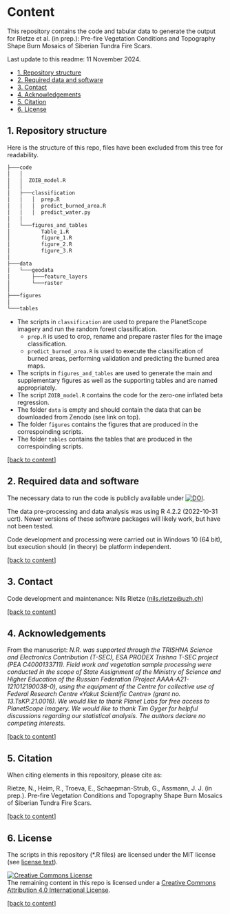 # Content
This repository contains the code and tabular data to generate the output for Rietze et al. (in prep.): Pre-fire Vegetation Conditions and Topography Shape Burn Mosaics of Siberian Tundra Fire Scars.

Last update to this readme: 11 November 2024.

- [1. Repository structure](#1-repo-structure)
- [2. Required data and software](#2-required-data-and-software)
- [3. Contact](#3-contact)
- [4. Acknowledgements](#4-acknowledgements)
- [5. Citation](#5-citation)
- [6. License](#6-license)

## 1. Repository structure
Here is the structure of this repo, files have been excluded from this tree for readability.

```bash
├───code
│   │
│   │  ZOIB_model.R
│   │
│   ├───classification
│   │   │  prep.R
│   │   │  predict_burned_area.R
│   │   │  predict_water.py
│   │
│   └───figures_and_tables
│          Table_1.R
│          figure_1.R
│          figure_2.R
│          figure_3.R
│    
├───data
│   └───geodata
│       ├───feature_layers
│       └───raster
│
├───figures  
│
└───tables
```

- The scripts in `classification` are used to prepare the PlanetScope imagery and run the random forest classification.
  - `prep.R` is used to crop, rename and prepare raster files for the image classification.
  - `predict_burned_area.R` is used to execute the classification of burned areas, performing validation and predicting the burned area maps.
- The scripts in `figures_and_tables` are used to generate the main and supplementary figures as well as the supporting tables and are named appropriately.
- The script `ZOIB_model.R` contains the code for the zero-one inflated beta regression. 
- The folder `data` is empty and should contain the data that can be downloaded from Zenodo (see link on top).
- The folder `figures` contains the figures that are produced in the correspoinding scripts.
- The folder `tables` contains the tables that are produced in the correspoinding scripts.

[\[back to content\]](#content)

## 2. Required data and software
The necessary data to run the code is publicly available under [![DOI](https://img.shields.io/badge/DOI-10.5281/zenodo.12650945-blue)](https://doi.org/10.5281/zenodo.12650945).

The data pre-processing and data analysis was using R 4.2.2 (2022-10-31 ucrt). Newer versions of these software packages will likely work, but have not been tested.

Code development and processing were carried out in Windows 10 (64 bit), but execution should (in theory) be platform independent.

[\[back to content\]](#content)

## 3. Contact
Code development and maintenance: Nils Rietze ([nils.rietze@uzh.ch](nils.rietze@uzh.ch))

[\[back to content\]](#content)

## 4. Acknowledgements

From the manuscript:
*N.R. was supported through the TRISHNA Science and Electronics Contribution (T-SEC), ESA PRODEX Trishna T-SEC project (PEA C4000133711). Field work and vegetation sample processing were conducted in the scope of State Assignment of the Ministry of Science and Higher Education of the Russian Federation (Project  АААА-А21-121012190038-0), using the equipment of the Centre for collective use of Federal Research Centre «Yakut Scientific Centre» (grant no. 13.TsKP.21.0016). We would like to thank Planet Labs for free access to PlanetScope imagery. We would like to thank Tim Gyger for helpful discussions regarding our statistical analysis. The authors declare no competing interests.*

[\[back to content\]](#content)

## 5. Citation
When citing elements in this repository, please cite as:

Rietze, N., Heim, R., Troeva, E., Schaepman-Strub, G., Assmann, J. J. (in prep.). Pre-fire Vegetation Conditions and Topography Shape Burn Mosaics of Siberian Tundra Fire Scars. 

[\[back to content\]](#content)

## 6. License
The scripts in this repository (*.R files) are licensed under the MIT license (see [license text](https://github.com/nrietze/SiberiaFires/blob/main/LICENSE)).<br>

<a rel="license" href="http://creativecommons.org/licenses/by/4.0/"><img alt="Creative Commons License" style="border-width:0" src="https://i.creativecommons.org/l/by/4.0/88x31.png" /></a><br />The remaining content in this repo is licensed under a <a rel="license" href="http://creativecommons.org/licenses/by/4.0/">Creative Commons Attribution 4.0 International License</a>.

[\[back to content\]](#content)
